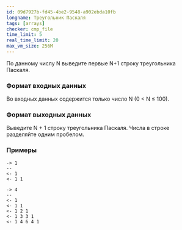 ```yaml
---
id: 09d7927b-fd45-4be2-9548-a902ebda10fb
longname: Треугольник Паскаля
tags: [arrays]
checker: cmp_file
time_limit: 5
real_time_limit: 20
max_vm_size: 256M
---
```


По данному числу N выведите первые N+1 строку треугольника Паскаля.

### Формат входных данных

Во входных данных содержится только число N (0 < N ≤ 100).


### Формат выходных данных

Выведите N + 1 строку треугольника Паскаля.
Числа в строке разделяйте одним пробелом.

### Примеры

```
-> 1
--
<- 1
<- 1 1
```

```
-> 4
--
<- 1
<- 1 1
<- 1 2 1
<- 1 3 3 1
<- 1 4 6 4 1
```
